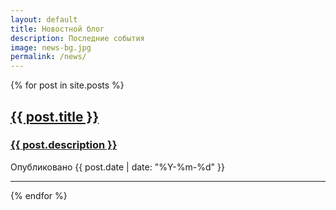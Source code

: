 ```yaml
---
layout: default
title: Новостной блог
description: Последние события
image: news-bg.jpg
permalink: /news/
---
```


{% for post in site.posts %}
  <div class="post-preview">
    <a href="{{ site.baseurl }}{{ post.url }}">
      <h2 class="post-title">
        {{ post.title }}
      </h2>
      <h3 class="post-subtitle">
        {{ post.description }}
      </h3>
    </a>
    <p class="post-meta">Опубликовано {{ post.date | date: "%Y-%m-%d" }}</p>
  </div>
  <hr>
{% endfor %}
